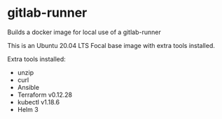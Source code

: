 # gitlab-runner
Builds a docker image for local use of a gitlab-runner

This is an Ubuntu 20.04 LTS Focal base image with extra tools installed.

Extra tools installed:

* unzip
* curl
* Ansible
* Terraform v0.12.28
* kubectl v1.18.6
* Helm 3